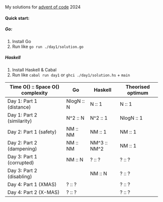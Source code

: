 My solutions for [advent of code](https://adventofcode.com/) 2024

#### Quick start:

##### Go:

1. Install Go
2. Run like `go run ./day1/solution.go`

##### Haskell

1. Install Haskell & Cabal
2. Run like `cabal run day1` or `ghci ./day1/solution.hs` + `main`

| Time O() :: Space O() complexity | Go         | Haskell      | Theorised optimum |
| -------------------------------- | ---------- | ------------ | ----------------- |
| Day 1: Part 1 (distance)         | NlogN :: N | N :: 1       | N :: 1            |
| Day 1: Part 2 (similarity)       | N^2 :: N   | N^2 :: 1     | NlogN :: 1        |
| Day 2: Part 1 (safety)           | NM :: NM   | NM :: 1      | NM :: 1           |
| Day 2: Part 2 (dampening)        | NM :: NM   | NM^3 :: NM^2 | NM :: 1           |
| Day 3: Part 1 (corrupted)        | NM :: N    | ? :: ?       | ? :: ?            |
| Day 3: Part 2 (disabling)        |            | NM :: N      | ? :: ?            |
| Day 4: Part 1 (XMAS)             | ? :: ?     |              | ? :: ?            |
| Day 4: Part 2 (X-MAS)            | ? :: ?     |              | ? :: ?            |
